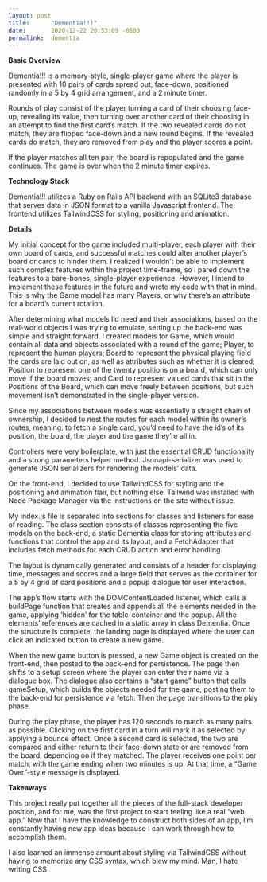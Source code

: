 ```yaml
---
layout: post
title:      "Dementia!!!"
date:       2020-12-22 20:53:09 -0500
permalink:  dementia
---
```


**Basic Overview**

Dementia!!! is a memory-style, single-player game where the player is presented with 10 pairs of cards spread out, face-down, positioned randomly in a 5 by 4 grid arrangement, and a 2 minute timer.

Rounds of play consist of the player turning a card of their choosing face-up, revealing its value, then turning over another card of their choosing in an attempt to find the first card’s match. If the two revealed cards do not match, they are flipped face-down and a new round begins. If the revealed cards do match, they are removed from play and the player scores a point. 

If the player matches all ten pair, the board is repopulated and the game continues. The game is over when the 2 minute timer expires.

**Technology Stack**

Dementia!!! utilizes a Ruby on Rails API backend with an SQLite3 database that serves data in JSON format to a vanilla Javascript frontend. The frontend utilizes TailwindCSS for styling, positioning and animation. 


**Details**

My initial concept for the game included multi-player, each player with their own board of cards, and successful matches could alter another player’s board or cards to hinder them. I realized I wouldn’t be able to implement such complex features within the project time-frame, so I pared down the features to a bare-bones, single-player experience. However, I intend to implement these features in the future and wrote my code with that in mind. This is why the Game model has many Players, or why there’s an attribute for a board’s current rotation.

After determining what models I’d need and their associations, based on the real-world objects I was trying to emulate, setting up the back-end was simple and straight forward. I created models for Game, which would contain all data and objects associated with a round of the game; Player, to represent the human players; Board to represent the physical playing field the cards are laid out on, as well as attributes such as whether it is cleared; Position to represent one of the twenty positions on a board, which can only move if the board moves; and Card to represent valued cards that sit in the Positions of the Board, which can move freely between positions, but such movement isn’t demonstrated in the single-player version.

Since my associations between models was essentially a straight chain of ownership, I decided to nest the routes for each model within its owner’s routes, meaning, to fetch a single card, you’d need to have the id’s of its position, the board, the player and the game they’re all in. 

Controllers were very boilerplate, with just the essential CRUD functionality and a strong parameters helper method. Jsonapi-serializer was used to generate JSON serializers for rendering the models’ data. 

On the front-end, I decided to use TailwindCSS for styling and the positioning and animation flair, but nothing else. Tailwind was installed with Node Package Manager via the instructions on the site without issue. 

My index.js file is separated into sections for classes and listeners for ease of reading. The class section consists of classes representing the five models on the back-end, a static Dementia class for storing attributes and functions that control the app and its layout, and a FetchAdapter that includes fetch methods for each CRUD action and error handling. 

The layout is dynamically generated and consists of a header for displaying time, messages and scores and a large field that serves as the container for a 5 by 4 grid of card positions and a popup dialogue for user interaction. 

The app’s flow starts with the DOMContentLoaded listener, which calls a buildPage function that creates and appends all the elements needed in the game, applying ‘hidden’ for the table-container and the popup. All the elements’ references are cached in a static array in class Dementia. Once the structure is complete, the landing page is displayed where the user can click an indicated button to create a new game. 

When the new game button is pressed, a new Game object is created on the front-end, then posted to the back-end for persistence. The page then shifts to a setup screen where the player can enter their name via a dialogue box. The dialogue also contains a “start game” button that calls gameSetup, which builds the objects needed for the game, posting them to the back-end for persistence via fetch. Then the page transitions to the play phase. 

During the play phase, the player has 120 seconds to match as many pairs as possible. Clicking on the first card in a turn will mark it as selected by applying a bounce effect. Once a second card is selected, the two are compared and either return to their face-down state or are removed from the board, depending on if they matched. The player receives one point per match, with the game ending when two minutes is up. At that time, a “Game Over”-style message is displayed.


**Takeaways**

This project really put together all the pieces of the full-stack developer position, and for me, was the first project to start feeling like a real “web app.” Now that I have the knowledge to construct both sides of an app, I’m constantly having new app ideas because I can work through how to accomplish them. 

I also learned an immense amount about styling via TailwindCSS without having to memorize any CSS syntax, which blew my mind. Man, I hate writing CSS
